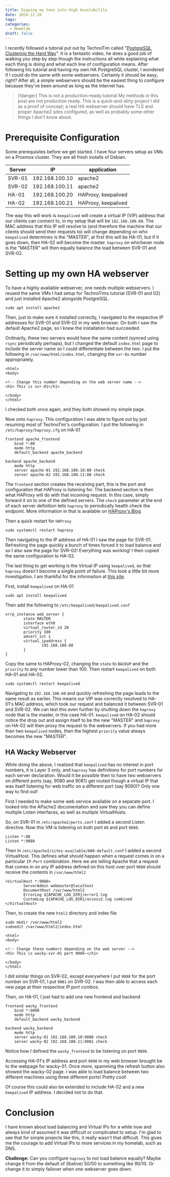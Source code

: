 ```yaml
---
title: Dipping my toes into High Availability
date: 2024-12-20
tags: 
categories:
  - Homelab
draft: false
---
```

I recently followed a tutorial put out by TechnoTim called "[PostgreSQL Clustering the Hard Way](https://www.youtube.com/watch?v=RHwglGf_z40&t=2457s&pp=ygUJdGVjaG5vdGlt)". It is a fantastic video, he does a good job of walking you step by step though the instructions all while explaining what each thing is doing and what each line of configuration means. After following his tutorial and having my own HA PostgreSQL cluster, I wondered if I could do the same with some webservers. Certainly it should be easy, right? After all, a simple webservers should be the easiest thing to configure because they've been around as long as the internet has.

>[!danger] This is not a production-ready tutorial
>My methods in this post are not production ready. This is a quick-and-dirty project I did as a proof of concept; a real HA webserver should have TLS and proper Apache2 sites configured, as well as probably some other things I don't know about.
# Prerequisite Configuration

Some prerequisites before we get started. I have four servers setup as VMs on a Proxmox cluster. They are all fresh installs of Debian.

| Server | IP             | application         |
| ------ | -------------- | ------------------- |
| SVR-01 | 192.168.100.10 | apache2             |
| SVR-02 | 192.168.100.11 | apache2             |
| HA-01  | 192.168.100.20 | HAProxy, keepalived |
| HA-02  | 192.168.100.21 | HAProxy, keepalived |
The way this will work is `keepalived` will create a virtual IP (VIP) address that our clients can connect to, in my setup that will be `192.168.100.60`. The MAC address that this IP will resolve to (and therefore the machine that our clients should send their requests to) will change depending on who `keepalived` determines is the "MASTER", at first this will be HA-01, but if it goes down, then HA-02 will become the master. `haproxy` on whichever node is the "MASTER" will then equally balance the load between SVR-01 and SVR-02. 
# Setting up my own HA webserver

To have a highly available webserver, one needs multiple webservers. I reused the same VMs I had setup for TechnoTims tutorial (SVR-01 and 02) and just installed Apache2 alongside PostgreSQL.

```
sudo apt install apache2
```

Then, just to make sure it installed correctly, I navigated to the respective IP addresses for SVR-01 and SVR-02 in my web browser. On both I saw the default Apache2 page, so I knew the installation had succeeded. 

Ordinarily, these two servers would have the same content (synced using `rsync` periodically perhaps), but I changed the default `index.html` page to include the server name so I could differentiate between the two. I put the following in `/var/www/html/index.html`, changing the `svr-0x` number appropriately.

```
<html>
<body>

<!-- Change this number depending on the web server name -->
<h1> This is svr-01</h1>

</body>
</html>
```

I checked both once again, and they both showed my simple page. 

Now onto `haproxy`. This configuration I was able to figure out by just resuming most of TechnoTim's configuration. I put the following in `/etc/haproxy/haproxy.cfg` on HA-01

``` 
frontend apache_frontend
    bind *:80
    mode http
    default_backend apache_backend

backend apache_backend
    mode http
    server apache-01 192.168.100.10:80 check
    server apache-02 192.168.100.11:80 check
```

The `frontend` section creates the receiving part, this is the port and configuration that HAProxy is listening for. The backend section is then what HAProxy will do with that incoming request. In this case, simply forward it on to one of the defined servers. The `check` parameter at the end of each server definition tells `haproxy` to periodically health check the endpoint. More information in that is available on [HAProxy's Blog](https://www.haproxy.com/blog/how-to-enable-health-checks-in-haproxy#active-health-checks)

Then a quick restart for `HAProxy`

```
sudo systemctl restart haproxy
```

Then navigating to the IP address of HA-01 I saw the page for SVR-01. Refreshing the page quickly a bunch of times forced it to load balance and so I also saw the page for SVR-02! Everything was working! I then copied the same configuration to HA-02.

The last thing to get working is the Virtual IP using `keepalived`, so that `haproxy` doesn't become a single point of failure. This took a little bit more investigation. I am thankful for the information at [this site](https://packetpushers.net/blog/vrrp-linux-using-keepalived-2/).

First, install `keepalived` on HA-01

```
sudo apt install keepalived
```

Then add the following to `/etc/keepalived/keepalived.conf`

```
vrrp_instance web_server {
        state MASTER
        interface eth0
        virtual_router_id 20
        priority 100
        advert_int 1
        virtual_ipaddress {
                192.168.100.60
        }
}
```

Copy the same to HAProxy-02, changing the `state` to `BACKUP` and the `priority` to any number lower than 100. Then restart `keepalived` on both HA-01 and HA-02.

```
sudo systemctl restart keepalived
```

Navigating to `192.168.100.60` and quickly refreshing the page leads to the same result as earlier. 
This means our VIP was correctly resolved to HA-01's MAC address, which took our request and balanced it between SVR-01 and SVR-02. We can test this even further by shutting down the `haproxy` node that is the master, in this case HA-01. `keepalived` on HA-02 should notice the drop out and assign itself to be the new "MASTER" and `haproxy` on HA-02 will then proxy the request to the webservers. If you had more than two `keepalived` nodes, then the highest `priority` value always becomes the new "MASTER". 

## HA Wacky Webserver
While doing the above, I realized that `keepalived` has no interest in port numbers, it is Layer 3 only, and `haproxy` has definitions for port numbers for each server declaration. Would it be possible then to have two webservers on different ports (say, 9080 and 9081) get routed though a virtual IP that was itself listening for web traffic on a different port (say 9090)? Only one way to find out!

First I needed to make some web service available on a separate port. I looked into the APache2 documentation and saw they you can define multiple Listen interfaces, as well as multiple VirtualHosts. 

So, on SVR-01 in `/etc/apache2/ports.conf` I added a second Listen directive. Now this VM is listening on both port `80` and port `9080`.

```
Listen *:80
Listen *:9080
```

Then in `/etc/apache2/sites-available/000-default.conf` I added a second VirtualHost. This defines what should happen when a request comes in on a particular `IP:Port` combination. Here we are telling Apache that a request that comes in on any IP address defined on this host over port `9080` should receive the contents in `/var/www/html2`

```
<VirtualHost *:9080>
        ServerAdmin webmaster@localhost
        DocumentRoot /var/www/html2
        ErrorLog ${APACHE_LOG_DIR}/error2.log
        CustomLog ${APACHE_LOG_DIR}/access2.log combined
</VirtualHost>
```

Then, to create the new `html2` directory and index file

```
sudo mkdir /var/www/html2
sudoedit /var/www/html2/index.html
```

```
<html>
<body>

<!-- Change these numbers depending on the web server -->
<h1> This is wacky-svr-01 port 9080-</h1>

</body>
</html>
```

I did similar things on SVR-02, except everywhere I put `9080` for the port number on SVR-01, I put `9081` on SVR-02. I was then able to access each new page at their respective IP:port combos.

Then, on HA-01, I just had to add one new frontend and backend

```
frontend wacky_frontend
    bind *:9090
    mode http
    default_backend wacky_backend

backend wacky_backend
    mode http
    server wacky-01 192.168.100.10:9080 check
    server wacky-02 192.168.100.11:9081 check
```

Notice how I defined the `wacky_frontend` to be listening on port `9090`. 

Accessing HA-01's IP address and port `9090` in my web browser brought be to the webpage for wacky-01. Once more, spamming the refresh button also showed the wacky-02 page. I was able to load balance between two different machines using three different ports! Pretty cool!

Of course this could also be extended to include HA-02 and a new `keepalived` IP address. I decided not to do that.

# Conclusion
I have known about load balancing and Virtual IPs for a while now and always kind of assumed it was difficult or complicated to setup. I'm glad to see that for simple projects like this, it really wasn't that difficult. This gives me the courage to add Virtual IPs to more services in my homelab, such as DNS.

**Challenge:** Can you configure `haproxy` to not load balance equally? Maybe change it from the default of (Ibelive) 50/50 to something like 90/10. Or change it to simply failover when one webserver goes down.